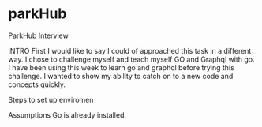 # parkHub
ParkHub Interview

INTRO
First I would like to say I could of approached this task in a different way.  I chose to challenge myself and teach myself GO and Graphql with go.
I have been using this week to learn go and graphql before trying this challenge.  I wanted to show my ability to catch on to a new code and concepts quickly.


Steps to set up enviromen

Assumptions
Go is already installed.




